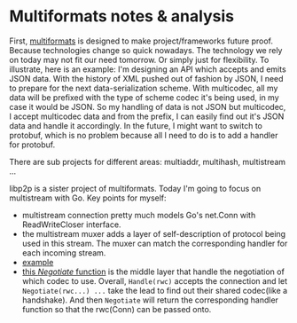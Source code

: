 # Multiformats notes & analysis

First, [multiformats](https://multiformats.io/) is designed to make project/frameworks future proof. Because technologies change so quick nowadays. The technology we rely on today may not fit our need tomorrow. Or simply just for flexibility. To illustrate, here is an example:
    I'm designing an API which accepts and emits JSON data. With the history of XML pushed out of fashion by JSON, I need to prepare for the next data-serialization scheme. With multicodec, all my data will be prefixed with the type of scheme codec it's being used, in my case it would be JSON. So my handling of data is not JSON but multicodec, I accept multicodec data and from the prefix, I can easily find out it's JSON data and handle it accordingly. In the future, I might want to switch to protobuf, which is no problem because all I need to do is to add a handler for protobuf.

There are sub projects for different areas: multiaddr, multihash, multistream ...

libp2p is a sister project of multiformats. Today I'm going to focus on multistream with Go. Key points for myself:

- multistream connection pretty much models Go's net.Conn with ReadWriteCloser interface.
- the multistream muxer adds a layer of self-description of protocol being used in this stream. The muxer can match the corresponding handler for each incoming stream.
- [example](https://github.com/multiformats/go-multistream#example)
- [this _Negotiate_ function](https://github.com/multiformats/go-multistream/blob/master/multistream.go#L270) is the middle layer that handle the negotiation of which codec to use. Overall, `Handle(rwc)` accepts the connection and let `Negotiate(rwc...) ...` take the lead to find out their shared codec(like a handshake). And then `Negotiate` will return the corresponding handler function so that the rwc(Conn) can be passed onto.